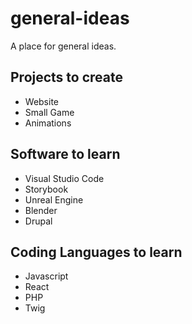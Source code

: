 # general-ideas
A place for general ideas.

## Projects to create
- Website
- Small Game
- Animations

## Software to learn
- Visual Studio Code
- Storybook
- Unreal Engine
- Blender
- Drupal

## Coding Languages to learn
- Javascript
- React
- PHP
- Twig
